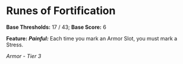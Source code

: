 # Runes of Fortification

**Base Thresholds:** 17 / 43; **Base Score:** 6

**Feature:** ***Painful:*** Each time you mark an Armor Slot, you must mark a Stress.

*Armor - Tier 3*
